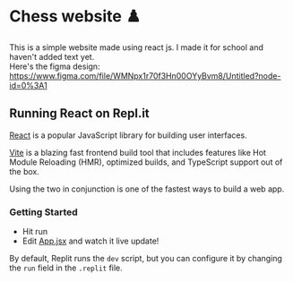 # Chess website ♟️


This is a simple website made using react js. I made it for school and haven't added text yet.  
Here's the figma design: https://www.figma.com/file/WMNpx1r70f3Hn00OYyBvm8/Untitled?node-id=0%3A1  

## Running React on Repl.it

[React](https://reactjs.org/) is a popular JavaScript library for building user interfaces.

[Vite](https://vitejs.dev/) is a blazing fast frontend build tool that includes features like Hot Module Reloading (HMR), optimized builds, and TypeScript support out of the box.

Using the two in conjunction is one of the fastest ways to build a web app.

### Getting Started
- Hit run
- Edit [App.jsx](#src/App.jsx) and watch it live update!

By default, Replit runs the `dev` script, but you can configure it by changing the `run` field in the `.replit` file.

